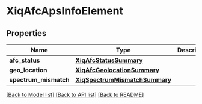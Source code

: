 # XiqAfcApsInfoElement

## Properties
Name | Type | Description | Notes
------------ | ------------- | ------------- | -------------
**afc_status** | [**XiqAfcStatusSummary**](XiqAfcStatusSummary.md) |  | [optional] 
**geo_location** | [**XiqAfcGeolocationSummary**](XiqAfcGeolocationSummary.md) |  | [optional] 
**spectrum_mismatch** | [**XiqSpectrumMismatchSummary**](XiqSpectrumMismatchSummary.md) |  | [optional] 

[[Back to Model list]](../README.md#documentation-for-models) [[Back to API list]](../README.md#documentation-for-api-endpoints) [[Back to README]](../README.md)


